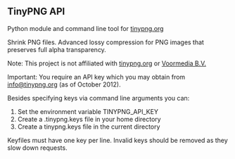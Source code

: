 TinyPNG API
-----------

Python module and command line tool for [tinypng.org][1]

Shrink PNG files. Advanced lossy compression for PNG images
that preserves full alpha transparency.

Note: This project is not affiliated with [tinypng.org][1] or [Voormedia B.V.][2]

Important: You require an API key which you may obtain from
[info@tinypng.org][3] (as of October 2012).


Besides specifying keys via command line arguments you can:

1. Set the environment variable TINYPNG_API_KEY
2. Create a .tinypng.keys file in your home directory
3. Create a tinypng.keys file in the current directory

Keyfiles must have one key per line. Invalid keys should
be removed as they slow down requests.


[1]: http://tinypng.org
[2]: http://voormedia.com/
[3]: mailto:info@tinypng.org